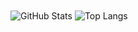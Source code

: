 <img align="center" alt="GitHub Stats" src="https://github-readme-stats.vercel.app/api?username=haohaoqian&theme=tokyonight&show_icons=true&include_all_commits=true" />
<img align="center"  alt="Top Langs" src="https://github-readme-stats.vercel.app/api/top-langs/?username=haohaoqian&layout=compact" />
